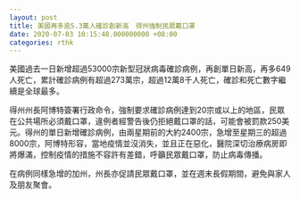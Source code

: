 ```yaml
---
layout: post
title: 美國再多逾5.3萬人確診創新高　得州強制民眾戴口罩
date: 2020-07-03 10:15:48.000000000 +08:00
categories: rthk
---
```


美國過去一日新增超過53000宗新型冠狀病毒確診病例，再創單日新高，再多649人死亡，累計確診病例有超過273萬宗，超過12萬8千人死亡，確診和死亡數字繼續是全球最多。

得州州長阿博特簽署行政命令，強制要求確診病例達到20宗或以上的地區，民眾在公共場所必須戴口罩，違例者經警告後仍拒絕戴口罩的話，可能會被罰款250美元。得州的單日新增確診病例，由兩星期前的大約2400宗，急增至星期三的超過8000宗，阿博特形容，當地疫情並沒消失，並且正在惡化，醫院深切治療病房即將爆滿，控制疫情的措施不容許有差錯，呼籲民眾戴口罩，防止病毒傳播。

在病例同樣急增的加州，州長亦促請民眾戴口罩，並在週末長假期間，避免與家人及朋友聚會。
